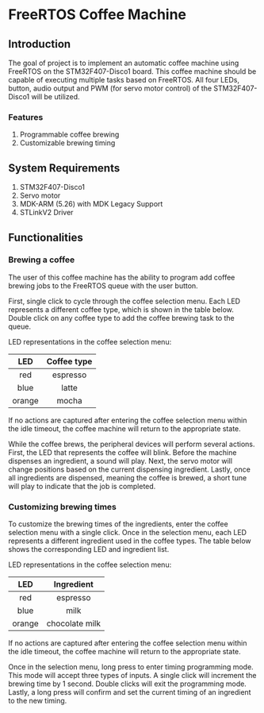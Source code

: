 # FreeRTOS Coffee Machine

## Introduction

The goal of project is to implement an automatic coffee machine using FreeRTOS on the STM32F407-Disco1 board. This coffee machine should be capable of executing multiple tasks based on FreeRTOS. All four LEDs, button, audio output and PWM (for servo motor control) of the STM32F407-Disco1 will be utilized.

### Features

1. Programmable coffee brewing
2. Customizable brewing timing


## System Requirements

1. STM32F407-Disco1
2. Servo motor
3. MDK-ARM (5.26) with MDK Legacy Support
4. STLinkV2 Driver


## Functionalities

### Brewing a coffee

The user of this coffee machine has the ability to program add coffee brewing jobs to the FreeRTOS queue with the user button.

First, single click to cycle through the coffee selection menu. Each LED represents a different coffee type, which is shown in the table below. Double click on any coffee type to add the coffee brewing task to the queue.

LED representations in the coffee selection menu:

|  LED   | Coffee type |
| :----: | :---------: |
|  red   |  espresso   |
|  blue  |    latte    |
| orange |    mocha    |

If no actions are captured after entering the coffee selection menu within the idle timeout, the coffee machine will return to the appropriate state.

While the coffee brews, the peripheral devices will perform several actions. First, the LED that represents the coffee will blink. Before the machine dispenses an ingredient, a sound will play. Next, the servo motor will change positions based on the current dispensing ingredient. Lastly, once all ingredients are dispensed, meaning the coffee is brewed, a short tune will play to indicate that the job is completed.

### Customizing brewing times

To customize the brewing times of the ingredients, enter the coffee selection menu with a single click. Once in the selection menu, each LED represents a different ingredient used in the coffee types. The table below shows the corresponding LED and ingredient list.

LED representations in the coffee selection menu:

|  LED   |   Ingredient   |
|:------:|:--------------:|
|  red   |    espresso    |
|  blue  |      milk      |
| orange | chocolate milk |

If no actions are captured after entering the coffee selection menu within the idle timeout, the coffee machine will return to the appropriate state.

Once in the selection menu, long press to enter timing programming mode. This mode will accept three types of inputs. A single click will increment the brewing time by 1 second. Double clicks will exit the programming mode. Lastly, a long press will confirm and set the current timing of an ingredient to the new timing.



